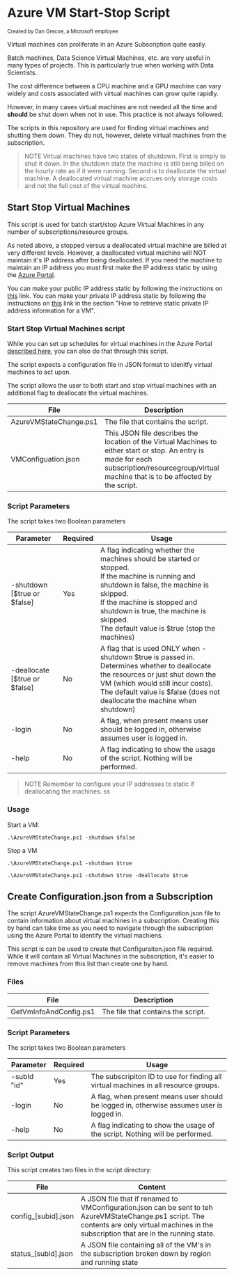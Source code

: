 # Azure VM Start-Stop Script
<sup>Created by Dan Grecoe, a Microsoft employee</sup>

Virtual machines can proliferate in an Azure Subscription quite easily. 

Batch machines, Data Science Virtual Machines, etc. are very useful in many types of projects. This is particularly true when working with Data Scientists. 

The cost difference between a CPU machine and a GPU machine can vary widely and costs associated with virtual machines can grow quite rapidly. 

However, in many cases virtual machines are not needed all the time and <b>should</b> be shut down when not in use. This practice is not always followed.

The scripts in this repository are used for finding virtual machines and shutting them down. They do not, however, delete virtual machines from the subscription. 

>NOTE Virtual machines have two states of shutdown. First is simply to shut it down. In the shutdown state the machine is still being billed on the hourly rate as if it were running. Second is to deallocate the virtual machine. A deallocated virtual machine accrues only storage costs and not the full cost of the virtual machine. 


## Start Stop Virtual Machines
This script is used for batch start/stop Azure Virtual Machines in any number of subscriptions/resource groups. 

As noted above, a stopped versus a deallocated virtual machine are billed at very different levels. However, a deallocated virtual machine will NOT maintain it's IP address after being deallocated. If you need the machine to maintain an IP address you must first make the IP address static by using the [Azure Portal](https://portal.azure.com).

You can make your public IP address static by following the instructions on [this](https://docs.microsoft.com/en-us/azure/virtual-network/virtual-network-deploy-static-pip-arm-portal) link. You can make your private IP address static by following the instructions on [this](https://docs.microsoft.com/en-us/azure/virtual-network/virtual-networks-static-private-ip-arm-pportal) link in the section "How to retrieve static private IP address information for a VM".

### Start Stop Virtual Machines script
While you can set up schedules for virtual machines in the Azure Portal [described here](https://docs.microsoft.com/en-us/azure/automation/automation-solution-vm-management), you can also do that through this script. 

The script expects a configuration file in JSON format to idenitfy virtual machines to act upon. 

The script allows the user to both start and stop virtual machines with an additional flag to deallocate the virtual machines.

|File|Description|
|--------------------|------------------------|              
| AzureVMStateChange.ps1|	The file that contains the script.|
| VMConfiguation.json|	This JSON file describes the location of the Virtual Machines to either start or stop. An entry is made for each subscription/resourcegroup/virtual machine that is to be affected by the script.|


### Script Parameters
The script takes two Boolean parameters

|Parameter |Required|Usage|
|--------------------|---------|-----------------------|
|-shutdown [$true or $false]| Yes|	A flag indicating whether the machines should be started or stopped.<br>If the machine is running and shutdown is false, the machine is skipped.<br>If the machine is stopped and shutdown is true, the machine is skipped.<br>The default value is $true (stop the machines)| 
|-deallocate [$true or $false]|	No| A flag that is used ONLY when -shutdown $true is passed in. Determines whether to deallocate the resources or just shut down the VM (which would still incur costs).<br>The default value is $false (does not deallocate the machine when shutdown)|
|-login| No| A flag, when present means user should be logged in, otherwise assumes user is logged in.|
|-help|	No| A flag indicating to show the usage of the script. Nothing will be performed.|

>NOTE Remember to configure your IP addresses to static if deallocating the machines. ss


### Usage

Start a VM: 
```
.\AzureVMStateChange.ps1 -shutdown $false
```

Stop a VM
```
.\AzureVMStateChange.ps1 -shutdown $true

.\AzureVMStateChange.ps1 -shutdown $true -deallocate $true
```

## Create Configuration.json from a Subscription 
The script AzureVMStateChange.ps1 expects the Configuration.json file to contain information about virtual machines in a subscription. Creating this by hand can take time as you need to navigate through the subscription using the Azure Portal to identify the virtual machiens.

This script is can be used to create that Configuraiton.json file required. While it will contain all Virtual Machines in the subscription, it's easier to remove machines from this list than create one by hand. 

### Files

|File|Description|
|--------------------|------------------------|              
| GetVmInfoAndConfig.ps1|	The file that contains the script.|


### Script Parameters
The script takes two Boolean parameters

|Parameter |Required|Usage|
|--------------------|---------|-----------------------|
|-subId "id"| Yes|	The subscripiton ID to use for finding all virtual machines in all resource groups.| 
|-login| No| A flag, when present means user should be logged in, otherwise assumes user is logged in.|
|-help|	No| A flag indicating to show the usage of the script. Nothing will be performed.|


### Script Output
This script creates two files in the script directory:

|File |Content|
|--------------------|-----------------------|
|config_[subid].json|	A JSON file that if renamed to VMConfiguration.json can be sent to teh AzureVMStateChange.ps1 script. The contents are only virtual machines in the subscription that are in the running state.| 
|status_[subid].json|	A JSON file containing all of the VM's in the subscription broken down by region and running state|
